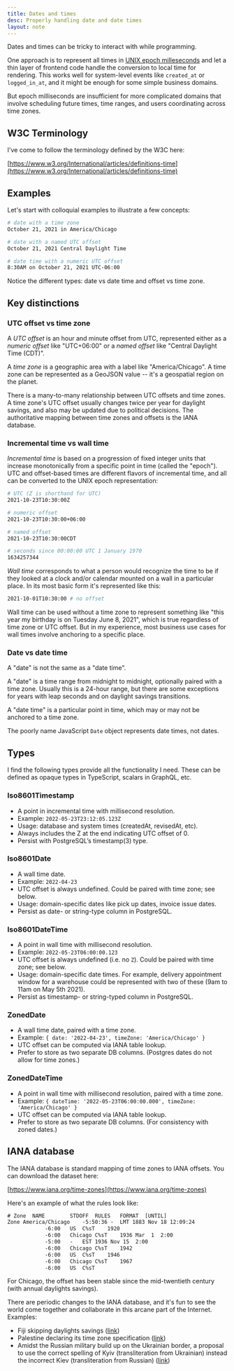 ```yaml
---
title: Dates and times
desc: Properly handling date and date times
layout: note
---
```


Dates and times can be tricky to interact with while programming.

One approach is to represent all times in [UNIX epoch milleseconds](https://en.wikipedia.org/wiki/Unix_time) and let a thin layer of frontend code handle the conversion to local time for rendering. This works well for system-level events like `created_at` or `logged_in_at`, and it might be enough for some simple business domains.

But epoch milliseconds are insufficient for more complicated domains that involve scheduling future times, time ranges, and users coordinating across time zones.

## W3C Terminology

I've come to follow the terminology defined by the W3C here:

[https://www.w3.org/International/articles/definitions-time](https://www.w3.org/International/articles/definitions-time)

## Examples

Let's start with colloquial examples to illustrate a few concepts:

```sh
# date with a time zone
October 21, 2021 in America/Chicago

# date with a named UTC offset
October 21, 2021 Central Daylight Time

# date time with a numeric UTC offset
8:30AM on October 21, 2021 UTC-06:00
```

Notice the different types: date vs date time and offset vs time zone.

## Key distinctions

### UTC offset vs time zone

A _UTC offset_ is an hour and minute offset from UTC, represented either as a _numeric offset_ like "UTC+06:00" or a _named offset_ like "Central Daylight Time (CDT)".

A _time zone_ is a geographic area with a label like "America/Chicago". A time zone can be represented as a GeoJSON value -- it's a geospatial region on the planet.

There is a many-to-many relationship between UTC offsets and time zones. A time zone's UTC offset usually changes twice per year for daylight savings, and also may be updated due to political decisions. The authoritative mapping between time zones and offsets is the IANA database.

### Incremental time vs wall time

_Incremental time_ is based on a progression of fixed integer units that increase monotonically from a specific point in time (called the "epoch"). UTC and offset-based times are different flavors of incremental time, and all can be converted to the UNIX epoch representation:

```sh
# UTC (Z is shorthand for UTC)
2021-10-23T10:30:00Z

# numeric offset
2021-10-23T10:30:00+06:00

# named offset
2021-10-23T10:30:00CDT

# seconds since 00:00:00 UTC 1 January 1970
1634257344
```

_Wall time_ corresponds to what a person would recognize the time to be if they looked at a clock and/or calendar mounted on a wall in a particular place. In its most basic form it's represented like this:

```sh
2021-10-01T10:30:00 # no offset
```

Wall time can be used without a time zone to represent something like "this year my birthday is on Tuesday June 8, 2021", which is true regardless of time zone or UTC offset. But in my experience, most business use cases for wall times involve anchoring to a specific place.

### Date vs date time

A "date" is not the same as a "date time".

A "date" is a time range from midnight to midnight, optionally paired with a time zone. Usually this is a 24-hour range, but there are some exceptions for years with leap seconds and on daylight savings transitions.

A "date time" is a particular point in time, which may or may not be anchored to a time zone.

The poorly name JavaScript `Date` object represents date times, not dates.

## Types

I find the following types provide all the functionality I need. These can be defined as opaque types in TypeScript, scalars in GraphQL, etc.

### Iso8601Timestamp

- A point in incremental time with millisecond resolution.
- Example: `2022-05-23T23:12:05.123Z`
- Usage: database and system times (createdAt, revisedAt, etc).
- Always includes the Z at the end indicating UTC offset of 0.
- Persist with PostgreSQL’s timestamp(3) type.

### Iso8601Date

- A wall time date.
- Example: `2022-04-23`
- UTC offset is always undefined. Could be paired with time zone; see below.
- Usage: domain-specific dates like pick up dates, invoice issue dates.
- Persist as date- or string-type column in PostgreSQL.

### Iso8601DateTime

- A point in wall time with millisecond resolution.
- Example: `2022-05-23T06:00:00.123`
- UTC offset is always undefined (i.e. no `Z`). Could be paired with time zone; see below.
- Usage: domain-specific date times. For example, delivery appointment window for a warehouse could be represented with two of these (9am to 11am on May 5th 2021).
- Persist as timestamp- or string-typed column in PostgreSQL.

### ZonedDate

- A wall time date, paired with a time zone.
- Example: `{ date: '2022-04-23', timeZone: 'America/Chicago' }`
- UTC offset can be computed via IANA table lookup.
- Prefer to store as two separate DB columns. (Postgres dates do not allow for time zones.)

### ZonedDateTime

- A point in wall time with millisecond resolution, paired with a time zone.
- Example: `{ dateTime: '2022-05-23T06:00:00.000', timeZone: 'America/Chicago' }`
- UTC offset can be computed via IANA table lookup.
- Prefer to store as two separate DB columns. (For consistency with zoned dates.)

## IANA database

The IANA database is standard mapping of time zones to IANA offsets. You can download the dataset here:

[https://www.iana.org/time-zones](https://www.iana.org/time-zones)

Here's an example of what the rules look like:

```txt
# Zone	NAME		STDOFF	RULES	FORMAT	[UNTIL]
Zone America/Chicago	-5:50:36 -	LMT	1883 Nov 18 12:09:24
			-6:00	US	C%sT	1920
			-6:00	Chicago	C%sT	1936 Mar  1  2:00
			-5:00	-	EST	1936 Nov 15  2:00
			-6:00	Chicago	C%sT	1942
			-6:00	US	C%sT	1946
			-6:00	Chicago	C%sT	1967
			-6:00	US	C%sT
```

For Chicago, the offset has been stable since the mid-twentieth century (with annual daylights savings).

There are periodic changes to the IANA database, and it's fun to see the world come together and collaborate in this arcane part of the Internet. Examples:

- Fiji skipping daylights savings ([link](https://mm.icann.org/pipermail/tz/2021-October/030967.html))
- Palestine declaring its time zone specification ([link](https://mm.icann.org/pipermail/tz/2022-January/031146.html))
- Amidst the Russian military build up on the Ukrainian border, a proposal to use the correct spelling of Kyiv (transliteration from Ukrainian) instead the incorrect Kiev (transliteration from Russian) ([link](https://mm.icann.org/pipermail/tz/2022-February/031182.html))
